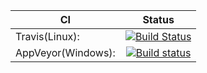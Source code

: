 |    CI    |      Status   |
|----------|:-------------:|
| Travis(Linux): |  [![Build Status](https://travis-ci.org/dominikus1993/sentiment-analyzer-client.svg?branch=master)](https://travis-ci.org/dominikus1993/sentiment-analyzer-client) |
| AppVeyor(Windows): | [![Build status](https://ci.appveyor.com/api/projects/status/pebm1j0utdk3dpya?svg=true)](https://ci.appveyor.com/project/dominikus1993/sentiment-analyzer-client)|
